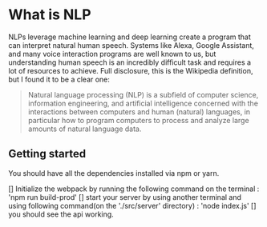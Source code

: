 # What is NLP

NLPs leverage machine learning and deep learning create a program that can interpret natural human speech. Systems like Alexa, Google Assistant, and many voice interaction programs are well known to us, but understanding human speech is an incredibly difficult task and requires a lot of resources to achieve. Full disclosure, this is the Wikipedia definition, but I found it to be a clear one:

> Natural language processing (NLP) is a subfield of computer science, information engineering, and artificial intelligence
concerned with the interactions between computers and human (natural) languages, in particular how to program computers to
process and analyze large amounts of natural language data.


## Getting started

You should have all the dependencies installed via npm or yarn.

[] Initialize the webpack by running the following command on the terminal : 
'npm run build-prod'
[] start your server by using another terminal and using following command(on the './src/server' directory) : 
'node index.js'
[] you should see the api working.

